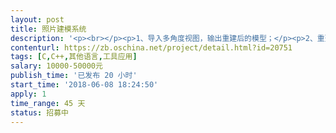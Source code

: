```yaml
---                
layout: post       
title: 照片建模系统           
description: '<p><br></p><p>1、导入多角度视图，输出重建后的模型；</p><p>2、重建精度0.3mm；</p><p>3、支持obj、stl格式输出；</p><p>4、要能提供demo；</p><p>5、项目完成后提供完整源代码。</p>'     
contenturl: https://zb.oschina.net/project/detail.html?id=20751      
tags: [C,C++,其他语言,工具应用]            
salary: 10000-50000元          
publish_time: '已发布 20 小时'         
start_time: '2018-06-08 18:24:50'           
apply: 1                   
time_range: 45 天              
status: 招募中                  
---                 
```

